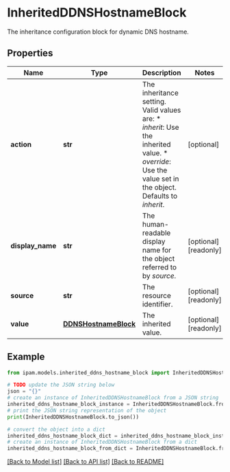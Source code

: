 # InheritedDDNSHostnameBlock

The inheritance configuration block for dynamic DNS hostname.

## Properties

Name | Type | Description | Notes
------------ | ------------- | ------------- | -------------
**action** | **str** | The inheritance setting.  Valid values are: * _inherit_: Use the inherited value. * _override_: Use the value set in the object.  Defaults to _inherit_. | [optional] 
**display_name** | **str** | The human-readable display name for the object referred to by _source_. | [optional] [readonly] 
**source** | **str** | The resource identifier. | [optional] [readonly] 
**value** | [**DDNSHostnameBlock**](DDNSHostnameBlock.md) | The inherited value. | [optional] [readonly] 

## Example

```python
from ipam.models.inherited_ddns_hostname_block import InheritedDDNSHostnameBlock

# TODO update the JSON string below
json = "{}"
# create an instance of InheritedDDNSHostnameBlock from a JSON string
inherited_ddns_hostname_block_instance = InheritedDDNSHostnameBlock.from_json(json)
# print the JSON string representation of the object
print(InheritedDDNSHostnameBlock.to_json())

# convert the object into a dict
inherited_ddns_hostname_block_dict = inherited_ddns_hostname_block_instance.to_dict()
# create an instance of InheritedDDNSHostnameBlock from a dict
inherited_ddns_hostname_block_from_dict = InheritedDDNSHostnameBlock.from_dict(inherited_ddns_hostname_block_dict)
```
[[Back to Model list]](../README.md#documentation-for-models) [[Back to API list]](../README.md#documentation-for-api-endpoints) [[Back to README]](../README.md)


